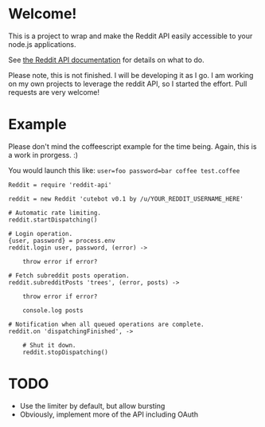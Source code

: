# Welcome!

This is a project to wrap and make the Reddit API easily accessible to your node.js applications.

See [the Reddit API documentation](http://www.reddit.com/dev/api) for details on what to do.

Please note, this is not finished. I will be developing it as I go. I am working on my own projects to leverage the reddit API, so I started the effort. Pull requests are very welcome!

# Example

Please don't mind the coffeescript example for the time being. Again, this is a work in prorgess. :)

You would launch this like:
`user=foo password=bar coffee test.coffee`

```
Reddit = require 'reddit-api'

reddit = new Reddit 'cutebot v0.1 by /u/YOUR_REDDIT_USERNAME_HERE'

# Automatic rate limiting.
reddit.startDispatching()

# Login operation.	
{user, password} = process.env
reddit.login user, password, (error) ->
	
	throw error if error?

# Fetch subreddit posts operation.
reddit.subredditPosts 'trees', (error, posts) ->
	
	throw error if error?
	
	console.log posts

# Notification when all queued operations are complete.
reddit.on 'dispatchingFinished', ->
	
	# Shut it down.
	reddit.stopDispatching()

```

# TODO

* Use the limiter by default, but allow bursting
* Obviously, implement more of the API including OAuth
